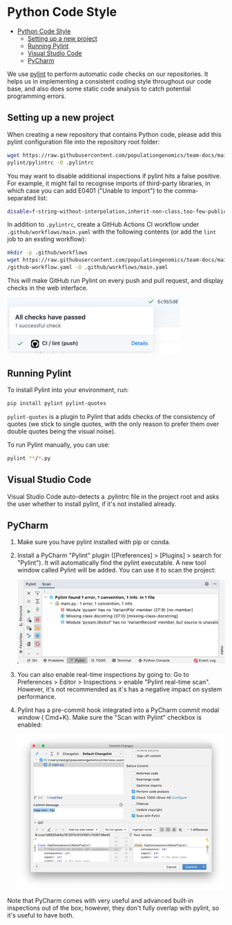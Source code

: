 # Python Code Style

- [Python Code Style](#python-code-style)
  - [Setting up a new project](#setting-up-a-new-project)
  - [Running Pylint](#running-pylint)
  - [Visual Studio Code](#visual-studio-code)
  - [PyCharm](#pycharm)

We use [pylint](https://www.pylint.org/) to perform automatic code checks on our
repositories. It helps us in implementing a consistent coding style throughout
our code base, and also does some static code analysis to catch potential
programming errors.

## Setting up a new project

When creating a new repository that contains Python code, please add this pylint
configuration file into the repository root folder:

```sh
wget https://raw.githubusercontent.com/populationgenomics/team-docs/main/\
pylint/pylintrc -O .pylintrc
```

You may want to disable additional inspections if pylint hits a false positive.
For example, it might fail to recognise imports of third-party libraries, in
which case you can add E0401 ("Unable to import") to the comma-separated list:

```sh
disable=f-string-without-interpolation,inherit-non-class,too-few-public-methods,E0401
```

In addition to `.pylintrc`, create a GitHub Actions CI workflow under
`.github/workflows/main.yaml` with the following contents (or add the `lint` job
to an exsting workflow):

```sh
mkdir -p .github/workflows
wget https://raw.githubusercontent.com/populationgenomics/team-docs/main/pylint\
/github-workflow.yaml -O .github/workflows/main.yaml
```

This will make GitHub run Pylint on every push and pull request, and display
checks in the web interface.

<img src="figures/github_pylint_check.png" width="400"/>

## Running Pylint

To install Pylint into your environment, run:

```bash
pip install pylint pylint-quotes
```

`pylint-quotes` is a plugin to Pylint that adds checks of the consistency of
quotes (we stick to single quotes, with the only reason to prefer them over
double quotes being the visual noise).

To run Pylint manually, you can use:

```bash
pylint **/*.py
```

## Visual Studio Code

Visual Studio Code auto-detects a .pylintrc file in the project root and asks
the user whether to install pylint, if it's not installed already.

## PyCharm

1. Make sure you have pylint installed with pip or conda.

2. Install a PyCharm "Pylint" plugin ([Preferences] > [Plugins] > search for
   "Pylint"). It will automatically find the pylint executable. A new tool
   window called Pylint will be added. You can use it to scan the project:

   <img src="figures/pycharm_pylint_tool_window.png" width="700"/>

3. You can also enable real-time inspections by going to: Go to Preferences >
   Editor > Inspections > enable "Pylint real-time scan". However, it's not
   recommended as it's has a negative impact on system performance.

4. Pylint has a pre-commit hook integrated into a PyCharm commit modal window (
   Cmd+K). Make sure the "Scan with Pylint" checkbox is enabled:

   <img src="figures/pycharm_pylint_pre_commit.png" width="700"/>

Note that PyCharm comes with very useful and advanced built-in inspections out
of the box; however, they don't fully overlap with pylint, so it's useful to
have both.
